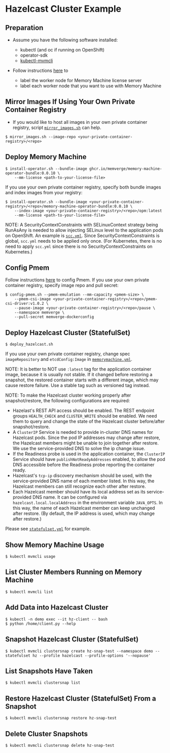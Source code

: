 # Hazelcast Cluster Example

## Preparation
- Assume you have the following software installed:
    - kubectl (and oc if running on OpenShift)
    - operator-sdk
    - [kubectl-mvmcli](../../scripts/kubectl-mvmcli)

- Follow instructions [here](../../README.md) to
    - label the worker node for Memory Machine license server
    - label each worker node that you want to use with Memory Machine

## Mirror Images If Using Your Own Private Container Registry
- If you would like to host all images in your own private container registry, script [`mirror_images.sh`](../../scripts/mirror_images.sh) can help.
```
$ mirror_images.sh --image-repo <your-private-container-registry>/<repo>
```

## Deploy Memory Machine
```
$ install-operator.sh --bundle-image ghcr.io/memverge/memory-machine-operator-bundle:0.0.10 \
    --mm-license <path-to-your-license-file>
```
If you use your own private container registry, specify both bundle images and index images from your registry:
```
$ install-operator.sh --bundle-image <your-private-container-registry>/<repo>/memory-machine-operator-bundle:0.0.10 \
    --index-image <your-private-container-registry>/<repo>/opm:latest
    --mm-license <path-to-your-license-file>
```

NOTE: A SecurityContextConstraints with SELinuxContext strategy being RunAsAny is needed to allow injecting SELinux level to the application pods on OpenShift. An example is [`scc.yml`](scc.yml). Since SecurityContextConstraints is global, `scc.yml` needs to be applied only once.
(For Kubernetes, there is no need to apply `scc.yml` since there is no SecurityContextConstraints on Kubernetes.)

## Config Pmem
Follow instructions [here](../../README.md#configuring-pmem) to config Pmem.
If you use your own private container registry, specify image repo and pull secret:
```
$ config-pmem.sh --pmem-emulation --mm-capacity <pmem-size> \
    --pmem-csi-image <your-private-container-registry>/<repo>/pmem-csi-driver:v1.0.2 \
    --pause-image <your-private-container-registry>/<repo>/pause \
    --namespace memverge \
    --pull-secret memverge-dockerconfig
```

## Deploy Hazelcast Cluster (StatefulSet)
```
$ deploy_hazelcast.sh
```
If you use your own private container registry, change spec `imageRepository` and `etcdConfig:Image` in [`memorymachine.yml`](memorymachine.yml).

NOTE: It is better to NOT use `:latest` tag for the application container image, because it is usually not stable. 
If it changed before restoring a snapshot, the restored container starts with a different image, which may cause restore failure.
Use a stable tag such as versioned tag instead.

NOTE: To make the Hazelcast cluster working properly after snapshot/restore, the following configurations are required:
- Hazelast's REST API access should be enabled. The REST endpoint groups `HEALTH_CHECK` and `CLUSTER_WRITE` should be enabled.
We need them to query and change the state of the Hazelcast cluster before/after snapshot/restore.
- A `ClusterIP` Service is needed to provide in-cluster DNS names for Hazelcast pods.
Since the pod IP addresses may change after restore, the Hazelcast members might be unable to join together after restore.
We use the service-provided DNS to solve the ip change issue.
- If the Readiness probe is used in the application container, the `ClusterIP` Service should have `publishNotReadyAddresses` enabled,
to allow the pod DNS accessible before the Readiness probe reporting the container ready.
- Hazelcast's `tcp-ip` discovery mechanism should be used, with the service-provided DNS name of each member listed.
In this way, the Hazelcast members can still recognize each other after restore.
- Each Hazelcast member should have its local address set as its service-provided DNS name. 
It can be configured via `hazelcast.local.localAddress` in the environment variable `JAVA_OPTS`.
In this way, the name of each Hazelcast member can keep unchanged after restore. (By default, the IP address is used, which may change after restore.)

Please see [`statefulset.yml`](statefulset.yml) for example.

## Show Memory Machine Usage
```
$ kubectl mvmcli usage
```

## List Cluster Members Running on Memory Machine
```
$ kubectl mvmcli list
```

## Add Data into Hazelcast Cluster
```
$ kubectl -n demo exec --it hz-client -- bash
$ python /home/client.py --help
```

## Snapshot Hazelcast Cluster (StatefulSet)
```
$ kubectl mvmcli clustersnap create hz-snap-test --namespace demo --statefulset hz --profile hazelcast --profile-options '--nopause'
```

## List Snapshots Have Taken
```
$ kubectl mvmcli clustersnap list
```

## Restore Hazelcast Cluster (StatefulSet) From a Snapshot
```
$ kubectl mvmcli clustersnap restore hz-snap-test
```

## Delete Cluster Snapshots
```
$ kubectl mvmcli clustersnap delete hz-snap-test
```